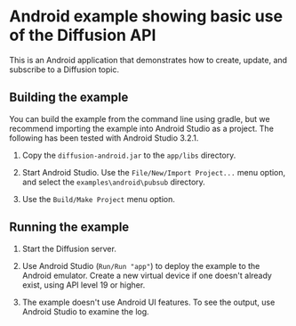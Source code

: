 # Android example showing basic use of the Diffusion API

This is an Android application that demonstrates how
to create, update, and subscribe to a Diffusion topic.



## Building the example


You can build the example from the command line using gradle, but we recommend importing
the example into Android Studio as a project. The following has been tested with Android
Studio 3.2.1.

1. Copy the `diffusion-android.jar` to the `app/libs` directory.

2. Start Android Studio. Use the
`File/New/Import Project...` menu option, and select the `examples\android\pubsub` directory.

3. Use the `Build/Make Project` menu option.

## Running the example


1. Start the Diffusion server.

2. Use Android Studio (`Run/Run "app"`) to deploy the example to the Android emulator. Create a new virtual device if one doesn't already exist, using API level 19 or higher.

3. The example doesn't use Android UI features. To see the output, use Android Studio to examine the log.
